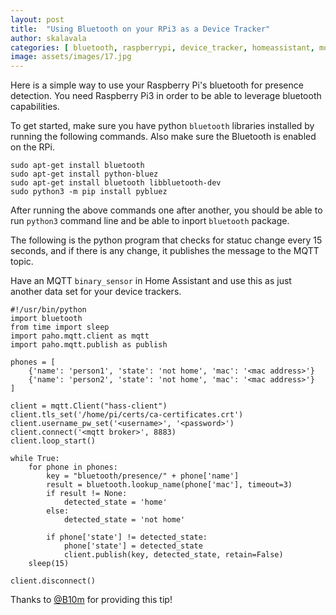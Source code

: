 ```yaml
---
layout: post
title:  "Using Bluetooth on your RPi3 as a Device Tracker"
author: skalavala
categories: [ bluetooth, raspberrypi, device_tracker, homeassistant, mqtt, presence-detection ]
image: assets/images/17.jpg
---
```

Here is a simple way to use your Raspberry Pi's bluetooth for presence detection. You need Raspberry Pi3 in order to be able to leverage bluetooth capabilities. 

To get started, make sure you have python `bluetooth` libraries installed by running the following commands. Also make sure the Bluetooth is enabled on the RPi.

```
sudo apt-get install bluetooth
sudo apt-get install python-bluez
sudo apt-get install bluetooth libbluetooth-dev
sudo python3 -m pip install pybluez
```

After running the above commands one after another, you should be able to run `python3` command line and be able to inport `bluetooth` package.

The following is the python program that checks for statuc change every 15 seconds, and if there is any change, it publishes the message to the MQTT topic.

Have an MQTT `binary_sensor` in Home Assistant and use this as just another data set for your device trackers.

```
#!/usr/bin/python
import bluetooth
from time import sleep
import paho.mqtt.client as mqtt
import paho.mqtt.publish as publish

phones = [
    {'name': 'person1', 'state': 'not home', 'mac': '<mac address>'}
    {'name': 'person2', 'state': 'not home', 'mac': '<mac address>'}
]

client = mqtt.Client("hass-client")
client.tls_set('/home/pi/certs/ca-certificates.crt')
client.username_pw_set('<username>', '<password>')
client.connect('<mqtt broker>', 8883)
client.loop_start()

while True:
    for phone in phones:
        key = "bluetooth/presence/" + phone['name']
        result = bluetooth.lookup_name(phone['mac'], timeout=3)
        if result != None:
            detected_state = 'home'
        else:
            detected_state = 'not home'

        if phone['state'] != detected_state:
            phone['state'] = detected_state
            client.publish(key, detected_state, retain=False)
    sleep(15)

client.disconnect()
```
Thanks to <a target="_blank" href="https://github.com/b10m">@B10m</a> for providing this tip!

